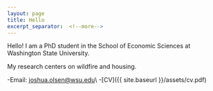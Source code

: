 ```yaml
---
layout: page
title: Hello
excerpt_separator:  <!--more-->
---
```


Hello!
I am a PhD student in the School of Economic Sciences at Washington State University.

My research centers on wildfire and housing.





-Email: <joshua.olsen@wsu.edu>\\
-[CV]({{ site.baseurl }}/assets/cv.pdf)
